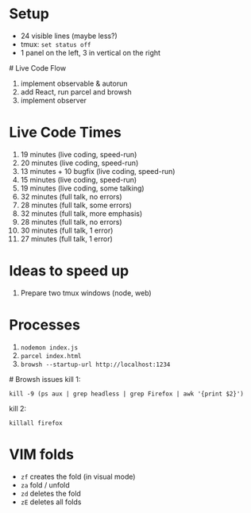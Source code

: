 # Setup
- 24 visible lines (maybe less?)
- tmux: `set status off`
- 1 panel on the left, 3 in vertical on the right

# Live Code Flow

1. implement observable & autorun
2. add React, run parcel and browsh
3. implement observer

# Live Code Times

1. 19 minutes (live coding, speed-run)
2. 20 minutes (live coding, speed-run)
3. 13 minutes + 10 bugfix (live coding, speed-run)
4. 15 minutes (live coding, speed-run)
5. 19 minutes (live coding, some talking)
6. 32 minutes (full talk, no errors)
7. 28 minutes (full talk, some errors)
8. 32 minutes (full talk, more emphasis)
9. 28 minutes (full talk, no errors)
10. 30 minutes (full talk, 1 error)
11. 27 minutes (full talk, 1 error)

# Ideas to speed up
1. Prepare two tmux windows (node, web)

# Processes
1. `nodemon index.js`
2. `parcel index.html`
3. `browsh --startup-url http://localhost:1234`

# Browsh issues
kill 1:
```
kill -9 (ps aux | grep headless | grep Firefox | awk '{print $2}')
```

kill 2:
```
killall firefox
```

# VIM folds
- `zf` creates the fold (in visual mode)
- `za` fold / unfold
- `zd` deletes the fold
- `zE` deletes all folds
